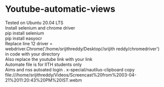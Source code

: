 # Youtube-automatic-views
Tested on Ubuntu 20.04 LTS<br>
Install selenium and chrome driver<br>
pip install selenium<br>
pip install easyocr<br>
Replace line 12 driver = webdriver.Chrome('/home/srijithreddy/Desktop//srijith reddy/chromedriver') in code with your directory<br>
Also replace the youtube link with your link<br>
Automate file is for IITH students only<br>
Aims and nss autoated login .
x-special/nautilus-clipboard
copy
file:///home/srijithreddy/Videos/Screencast%20from%2003-04-21%2011:20:43%20PM%20IST.webm

